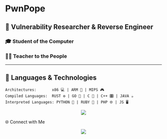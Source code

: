 # PwnPope

## 🤖 Vulnerability Researcher & Reverse Engineer
### 🎓 Student of the Computer
### 🧑‍🏫 Teacher to the People

---
  
## 🚀 Languages & Technologies

```
Architectures:       x86 💻 | ARM 📱 | MIPS 🎮
Compiled Languages:  RUST ⚙️ | GO 🚦 | C 🔧 | C++ 🎛️ | JAVA ☕
Interpreted Languages: PYTHON 🐍 | RUBY 💎 | PHP 🌐 | JS 🖥️
```

<p align="center">
  <img src="https://github-readme-stats.vercel.app/api?username=bytecodez&theme=great-gatsby&show_icons=true" />
</p>
🌐 Connect with Me
<p align="center">
  <a href="https://twitter.com/PwnPope" target="_blank">
    <img src="https://twitter.com/pwnpope" />
  </a>


